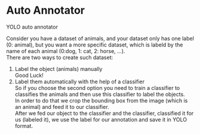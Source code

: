 # Auto Annotator
YOLO auto annotator

Consider you have a dataset of animals, and your dataset only has one label (0: animal), but you want a more specific dataset, which is labeld by the name of each animal (0:dog, 1: cat, 2: horse, ...).  
There are two ways to create such dataset:  
1. Label the object (animals) manually  
Good Luck!
3. Label them automatically with the help of a classifier  
So if you choose the second option you need to train a classifier to classifies the animals and then use this classifier to label the objects.  
In order to do that we crop the bounding box from the image (which is an animal) and feed it to our classifier.  
After we fed our object to the classifier and the classifier, classified it for us (labeled it), we use the label for our annotation and save it in YOLO format.
